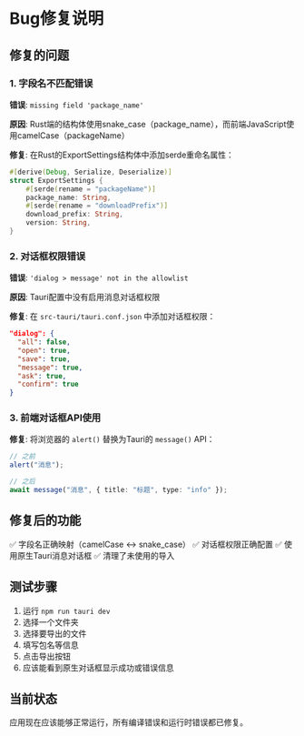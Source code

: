# Bug修复说明

## 修复的问题

### 1. 字段名不匹配错误
**错误**: `missing field 'package_name'`

**原因**: Rust端的结构体使用snake_case（package_name），而前端JavaScript使用camelCase（packageName）

**修复**: 在Rust的ExportSettings结构体中添加serde重命名属性：
```rust
#[derive(Debug, Serialize, Deserialize)]
struct ExportSettings {
    #[serde(rename = "packageName")]
    package_name: String,
    #[serde(rename = "downloadPrefix")]
    download_prefix: String,
    version: String,
}
```

### 2. 对话框权限错误
**错误**: `'dialog > message' not in the allowlist`

**原因**: Tauri配置中没有启用消息对话框权限

**修复**: 在 `src-tauri/tauri.conf.json` 中添加对话框权限：
```json
"dialog": {
  "all": false,
  "open": true,
  "save": true,
  "message": true,
  "ask": true,
  "confirm": true
}
```

### 3. 前端对话框API使用
**修复**: 将浏览器的 `alert()` 替换为Tauri的 `message()` API：
```typescript
// 之前
alert("消息");

// 之后
await message("消息", { title: "标题", type: "info" });
```

## 修复后的功能

✅ 字段名正确映射（camelCase ↔ snake_case）
✅ 对话框权限正确配置
✅ 使用原生Tauri消息对话框
✅ 清理了未使用的导入

## 测试步骤

1. 运行 `npm run tauri dev`
2. 选择一个文件夹
3. 选择要导出的文件
4. 填写包名等信息
5. 点击导出按钮
6. 应该能看到原生对话框显示成功或错误信息

## 当前状态

应用现在应该能够正常运行，所有编译错误和运行时错误都已修复。
